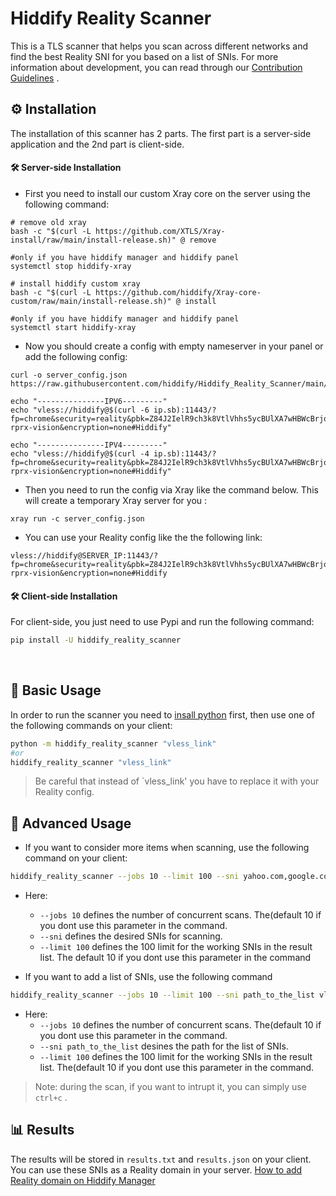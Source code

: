 # Hiddify Reality Scanner
This is a TLS scanner that helps you scan across different networks and find the best Reality SNI for you based on a list of SNIs. For more information about development, you can read through our [Contribution Guidelines](CONTRIBUTING.md) .

## ⚙️ Installation
The installation of this scanner has 2 parts. The first part is a server-side application and the 2nd part is client-side.


#### 🛠️ Server-side Installation

* First you need to install our custom Xray core on the server using the following command:
```
# remove old xray
bash -c "$(curl -L https://github.com/XTLS/Xray-install/raw/main/install-release.sh)" @ remove

#only if you have hiddify manager and hiddify panel
systemctl stop hiddify-xray

# install hiddify custom xray
bash -c "$(curl -L https://github.com/hiddify/Xray-core-custom/raw/main/install-release.sh)" @ install

#only if you have hiddify manager and hiddify panel
systemctl start hiddify-xray
```

* Now you should create a config with empty nameserver in your panel or add the following config:
```
curl -o server_config.json https://raw.githubusercontent.com/hiddify/Hiddify_Reality_Scanner/main/server_config.json

echo "---------------IPV6---------"
echo "vless://hiddify@$(curl -6 ip.sb):11443/?fp=chrome&security=reality&pbk=Z84J2IelR9ch3k8VtlVhhs5ycBUlXA7wHBWcBrjqnAw&sid=6ba85179e30d4fc2&sni=www.google.com&type=tcp&flow=xtls-rprx-vision&encryption=none#Hiddify"

echo "---------------IPV4---------"
echo "vless://hiddify@$(curl -4 ip.sb):11443/?fp=chrome&security=reality&pbk=Z84J2IelR9ch3k8VtlVhhs5ycBUlXA7wHBWcBrjqnAw&sid=6ba85179e30d4fc2&sni=www.google.com&type=tcp&flow=xtls-rprx-vision&encryption=none#Hiddify"

```
* Then you need to run the config via Xray like the command below. This will create a temporary Xray server for you :
```
xray run -c server_config.json
```
* You can use your Reality config like the the following link:

```
vless://hiddify@SERVER_IP:11443/?fp=chrome&security=reality&pbk=Z84J2IelR9ch3k8VtlVhhs5ycBUlXA7wHBWcBrjqnAw&sid=6ba85179e30d4fc2&sni=www.yahoo.com&type=tcp&flow=xtls-rprx-vision&encryption=none#Hiddify
```

#### 🛠️ Client-side Installation
For client-side, you just need to use Pypi and run the following command:
```bash
pip install -U hiddify_reality_scanner
```

<br>

## 🚀 Basic Usage
In order to run the scanner you need to [insall python](https://www.python.org/downloads/) first, then use one of the following commands on your client:
```bash
python -m hiddify_reality_scanner "vless_link"
#or
hiddify_reality_scanner "vless_link"
```
> Be careful that instead of `vless_link' you have to replace it with your Reality config.

## 🚀 Advanced Usage
* If you want to consider more items when scanning, use the following command on your client:
```bash
hiddify_reality_scanner --jobs 10 --limit 100 --sni yahoo.com,google.com "vless_link"
```
* Here:
  * `--jobs 10` defines the number of concurrent scans. The(default 10 if you dont use this parameter in the command.
  * `--sni` defines the desired SNIs for scanning.
  * `--limit 100` defines the 100 limit for the working SNIs in the result list. The default 10 if you dont use this parameter in the command
 
* If you want to add a list of SNIs, use the following command
```bash
hiddify_reality_scanner --jobs 10 --limit 100 --sni path_to_the_list vless_link
```
* Here:
  * `--jobs 10` defines the number of concurrent scans. The(default 10 if you dont use this parameter in the command.
  * `--sni path_to_the_list` desines the path for the list of SNIs.
  * `--limit 100` defines the 100 limit for the working SNIs in the result list. The(default 10 if you dont use this parameter in the command.

> Note: during the scan, if you want to intrupt it, you can simply use `ctrl+c` .

## 📊 Results
The results will be stored in `results.txt` and `results.json` on your client. You can use these SNIs as a Reality domain in your server. [How to add Reality domain on Hiddify Manager](/manager/configuration-and-advanced-settings/How-to-use-Reality-on-Hiddify/)
